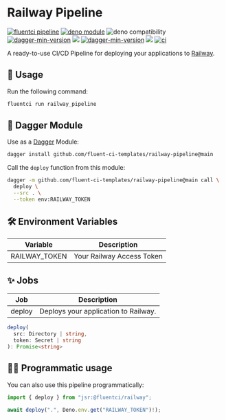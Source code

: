 # Railway Pipeline

[![fluentci pipeline](https://shield.fluentci.io/x/railway_pipeline)](https://pkg.fluentci.io/railway_pipeline)
[![deno module](https://shield.deno.dev/x/railway_pipeline)](https://deno.land/x/railway_pipeline)
![deno compatibility](https://shield.deno.dev/deno/^1.41)
[![dagger-min-version](https://shield.fluentci.io/dagger/v0.11.7)](https://dagger.io)
[![](https://img.shields.io/codecov/c/gh/fluent-ci-templates/railway-pipeline)](https://codecov.io/gh/fluent-ci-templates/railway-pipeline)
[![dagger-min-version](https://img.shields.io/badge/dagger-v0.10.0-blue?color=3D66FF&labelColor=000000)](https://dagger.io)
[![](https://jsr.io/badges/@fluentci/railway)](https://jsr.io/@fluentci/railway)
[![ci](https://github.com/fluent-ci-templates/railway-pipeline/actions/workflows/ci.yml/badge.svg)](https://github.com/fluent-ci-templates/railway-pipeline/actions/workflows/ci.yml)

A ready-to-use CI/CD Pipeline for deploying your applications to [Railway](https://railway.app).

## 🚀 Usage

Run the following command:

```bash
fluentci run railway_pipeline
```

## 🧩 Dagger Module

Use as a [Dagger](https://dagger.io) Module:

```bash
dagger install github.com/fluent-ci-templates/railway-pipeline@main
```

Call the `deploy` function from this module:

```bash
dagger -m github.com/fluent-ci-templates/railway-pipeline@main call \
  deploy \
  --src . \
  --token env:RAILWAY_TOKEN
```

## 🛠️ Environment Variables

| Variable      | Description               |
|---------------|---------------------------|
| RAILWAY_TOKEN | Your Railway Access Token |

## ✨ Jobs

| Job     | Description                      |
|---------|----------------------------------|
| deploy  | Deploys your application to Railway. |

```typescript
deploy(
  src: Directory | string,
  token: Secret | string
): Promise<string>
```

## 👨‍💻 Programmatic usage

You can also use this pipeline programmatically:

```typescript
import { deploy } from "jsr:@fluentci/railway";

await deploy(".", Deno.env.get("RAILWAY_TOKEN")!);
```
